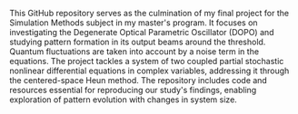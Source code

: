 
This GitHub repository serves as the culmination of my final project for the Simulation Methods subject in my master's program. It focuses on investigating the Degenerate Optical Parametric Oscillator (DOPO) and studying pattern formation in its output beams around the threshold. Quantum fluctuations are taken into account by a noise term in the equations. The project tackles a system of two coupled partial stochastic nonlinear differential equations in complex variables, addressing it through the centered-space Heun method. The repository includes code and resources essential for reproducing our study's findings, enabling exploration of pattern evolution with changes in system size.
